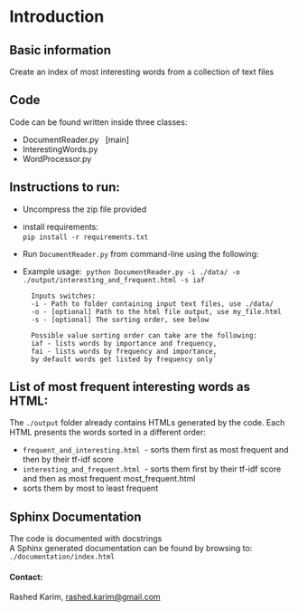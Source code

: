 # Introduction

## Basic information
Create an index of most interesting words from a collection of text files

## Code

Code can be found written inside three classes: 
- DocumentReader.py   [main]
- InterestingWords.py 
- WordProcessor.py


## Instructions to run: 
- Uncompress the zip file provided

- install requirements:   
`pip install -r requirements.txt` 

- Run `DocumentReader.py` from command-line using the following: 
- Example usage: 
`python DocumentReader.py -i ./data/ -o ./output/interesting_and_frequent.html -s iaf`

        Inputs switches: 
        -i - Path to folder containing input text files, use ./data/  
        -o - [optional] Path to the html file output, use my_file.html  
        -s - [optional] The sorting order, see below

        Possible value sorting order can take are the following:  
        iaf - lists words by importance and frequency,  
        fai - lists words by frequency and importance,  
        by default words get listed by frequency only`

##  List of most frequent interesting words as HTML: 
The `./output` folder already contains HTMLs generated by the code.  Each HTML presents the words sorted in a different order:  
- `frequent_and_interesting.html`  - sorts them first as most frequent and then by their tf-idf score 
- `interesting_and_frequent.html`  - sorts them first by their tf-idf score and then as most frequent most_frequent.html 
- sorts them by most to least frequent 

##  Sphinx Documentation 
The code is documented with docstrings  
A Sphinx generated documentation can be found by browsing to:  `./documentation/index.html`

#### Contact:
Rashed Karim, rashed.karim@gmail.com